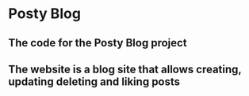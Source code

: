 # Posty Blog

## The code for the Posty Blog project

## The website is a blog site that allows creating, updating deleting and liking posts


